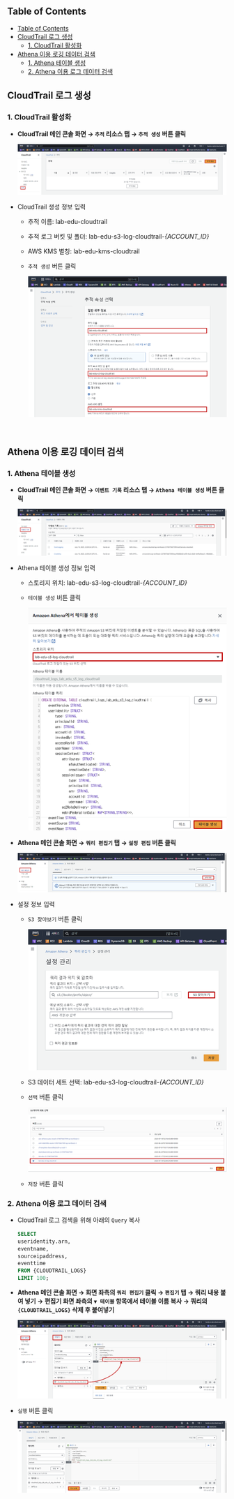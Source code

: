 ## Table of Contents
- [Table of Contents](#table-of-contents)
- [CloudTrail 로그 생성](#cloudtrail-로그-생성)
  - [1. CloudTrail 활성화](#1-cloudtrail-활성화)
- [Athena 이용 로깅 데이터 검색](#athena-이용-로깅-데이터-검색)
  - [1. Athena 테이블 생성](#1-athena-테이블-생성)
  - [2. Athena 이용 로그 데이터 검색](#2-athena-이용-로그-데이터-검색)

## CloudTrail 로그 생성

### 1. CloudTrail 활성화

- **CloudTrail 메인 콘솔 화면 → `추적` 리소스 탭 → `추적 생성` 버튼 클릭**

    ![alt text](./img/cloudtrail_01.png)

- CloudTrail 생성 정보 입력

    - 추적 이름: lab-edu-cloudtrail

    - 추적 로그 버킷 및 폴더: lab-edu-s3-log-cloudtrail-*{ACCOUNT_ID}*

    - AWS KMS 별칭: lab-edu-kms-cloudtrail

    - `추적 생성` 버튼 클릭

        ![alt text](./img/cloudtrail_02.png)

<br>

## Athena 이용 로깅 데이터 검색

### 1. Athena 테이블 생성

- **CloudTrail 메인 콘솔 화면 → `이벤트 기록` 리소스 탭 → `Athena 테이블 생성` 버튼 클릭**

    ![alt text](./img/cloudtrail_03.png)

- Athena 테이블 생성 정보 입력

    - 스토리지 위치: lab-edu-s3-log-cloudtrail-*{ACCOUNT_ID}*

    - `테이블 생성` 버튼 클릭

        ![alt text](./img/cloudtrail_04.png)

- **Athena 메인 콘솔 화면 → `쿼리 편집기` 탭 → `설정 편집` 버튼 클릭**

    ![alt text](./img/cloudtrail_05.png)

- 설정 정보 입력

    - `S3 찾아보기` 버튼 클릭

        ![alt text](./img/cloudtrail_06.png)

    - S3 데이터 세트 선택: lab-edu-s3-log-cloudtrail-*{ACCOUNT_ID}*

    - `선택` 버튼 클릭

        ![alt text](./img/cloudtrail_07.png)

    - `저장` 버튼 클릭

### 2. Athena 이용 로그 데이터 검색

- CloudTrail 로그 검색을 위해 아래의 `Query` 복사

    ```sql
    SELECT
    useridentity.arn,
    eventname,
    sourceipaddress,
    eventtime
    FROM {CLOUDTRAIL_LOGS}
    LIMIT 100;
    ```

- **Athena 메인 콘솔 화면 → 화면 좌측의 `쿼리 편집기` 클릭 → `편집기` 탭 → 쿼리 내용 붙여 넣기 → 편집기 화면 좌측의 `▼ 테이블` 항목에서 테이블 이름 복사 → 쿼리의 `{CLOUDTRAIL_LOGS}` 삭제 후 붙여넣기**

    ![alt text](./img/cloudtrail_08.png)

- `실행` 버튼 클릭

    ![alt text](./img/cloudtrail_09.png)

<br>